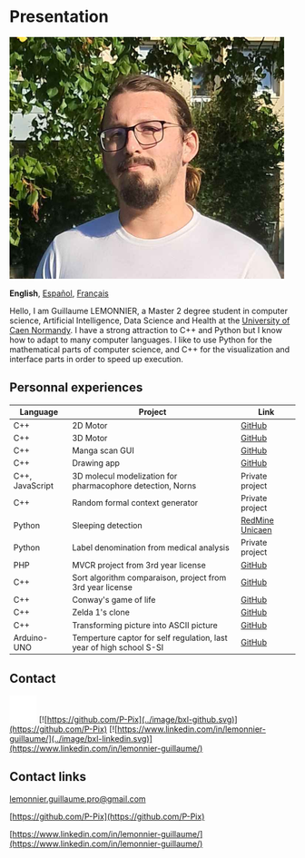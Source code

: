# Presentation 

![Photo de profile](../image/PP.png)

**English**,
[Español][ES],
[Français][FR]

[FR]:README.fr.md
[ES]:README.es.md

Hello, I am Guillaume LEMONNIER, a Master 2 degree student in computer science, Artificial Intelligence, Data Science and Health at the [University of Caen Normandy](https://www.unicaen.fr/). I have a strong attraction to C++ and Python but I know how to adapt to many computer languages. I like to use Python for the mathematical parts of computer science, and C++ for the visualization and interface parts in order to speed up execution.

## Personnal experiences

|Language|Project|Link|
|-|-|-|
|C++|2D Motor|[GitHub](https://github.com/P-Pix/2DMotor)|
|C++|3D Motor|[GitHub](https://github.com/P-Pix/3DMotorRayTracing)|
|C++|Manga scan GUI|[GitHub](https://github.com/P-Pix/ScanGUI)|
|C++|Drawing app|[GitHub](https://github.com/P-Pix/DrawingApp)|
|C++, JavaScript|3D molecul modelization for pharmacophore detection, Norns|Private project|
|C++|Random formal context generator|Private project|
|Python|Sleeping detection|[RedMine Unicaen](https://redmine-etu.unicaen.fr/projects/projet_comete)|
|Python|Label denomination from medical analysis|Private project|
|PHP|MVCR project from 3rd year license|[GitHub](https://github.com/P-Pix/PHP-MVCR)|
|C++|Sort algorithm comparaison, project from 3rd year license|[GitHub](https://github.com/P-Pix/Sorting-Algoithm-Listing)|
|C++|Conway's game of life|[GitHub](https://github.com/P-Pix/ConwayLife)|
|C++|Zelda 1's clone|[GitHub](https://github.com/P-Pix/clone_zelda)|
|C++|Transforming picture into ASCII picture|[GitHub](https://github.com/P-Pix/ascii_image)|
|Arduino-UNO|Temperture captor for self regulation, last year of high school S-SI|[GitHub](https://github.com/P-Pix/capteur_temperature)|

## Contact

[![mailto:lemonnier.guillaume.pro@gmail.com](../image/bxl-mail.svg)](mailto:lemonnier.guillaume.pro@gmail.com)
[![https://github.com/P-Pix](../image/bxl-github.svg)](https://github.com/P-Pix)
[![https://www.linkedin.com/in/lemonnier-guillaume/](../image/bxl-linkedin.svg)](https://www.linkedin.com/in/lemonnier-guillaume/)

## Contact links

[lemonnier.guillaume.pro@gmail.com](mailto:lemonnier.guillaume.pro@gmail.com)

[https://github.com/P-Pix](https://github.com/P-Pix)

[https://www.linkedin.com/in/lemonnier-guillaume/](https://www.linkedin.com/in/lemonnier-guillaume/)

